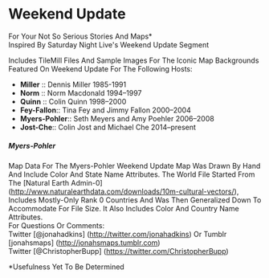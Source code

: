 Weekend Update
=============
For Your Not So Serious Stories And Maps*  
Inspired By Saturday Night Live's Weekend Update Segment

Includes TileMill Files And Sample Images For The Iconic Map Backgrounds Featured On Weekend Update For The Following Hosts:  
* __Miller__ :: Dennis Miller 1985-1991
* __Norm__ :: Norm Macdonald 1994–1997
* __Quinn__ :: Colin Quinn 1998–2000
* __Fey-Fallon__:: Tina Fey and Jimmy Fallon 2000–2004
* __Myers-Pohler__:: Seth Meyers and Amy Poehler 2006–2008
* __Jost-Che__:: Colin Jost and Michael Che 2014–present  


##### Myers-Pohler  
Map Data For The Myers-Pohler Weekend Update Map Was Drawn By Hand And Include Color And State Name Attributes. The World File
Started From The [Natural Earth Admin-0] (http://www.naturalearthdata.com/downloads/10m-cultural-vectors/), Includes Mostly-Only
Rank 0 Countries And Was Then Generalized Down To Accommodate For File Size. It Also Includes Color And Country Name Attributes.   
For Questions Or Comments:   
Twitter [@jonahadkins]  (http://twitter.com/jonahadkins) Or Tumblr [jonahsmaps]  (http://jonahsmaps.tumblr.com)  
Twitter [@ChristopherBupp] (https://twitter.com/ChristopherBupp)  

*Usefulness Yet To Be Determined

